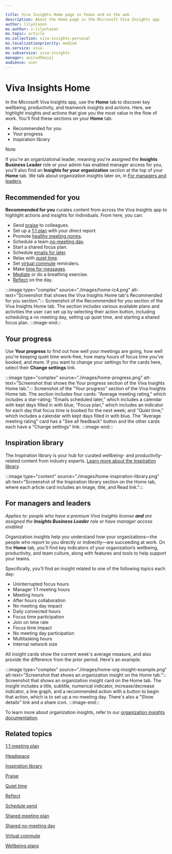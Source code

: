 ```yaml
---

title: Viva Insights Home page in Teams and on the web
description: About the Home page in the Microsoft Viva Insights app
author: lilyolason
ms.author: v-lilyolason
ms.topic: article
ms.collection: viva-insights-personal
ms.localizationpriority: medium 
ms.service: viva
ms.subservice: viva-insights
manager: anirudhbajaj
audience: user
---
```


# Viva Insights Home

In the Microsoft Viva Insights app, use the **Home** tab to discover key wellbeing, productivity, and teamwork insights and actions. Here, we highlight insights and actions that give you the most value in the flow of work. You'll find these sections on your **Home** tab:

* Recommended for you
* Your progress
* Inspiration library

>[!Note]
>If you're an organizational leader, meaning you're assigned the **Insights Business Leader** role or your admin has enabled manager access for you, you'll also find an **Insights for your organization** section at the top of your **Home** tab. We talk about organization insights later on, in [For managers and leaders](#for-managers-and-leaders).

## Recommended for you

**Recommended for you** curates content from across the Viva Insights app to highlight actions and insights for individuals. From here, you can:

* Send [praise](praise.md) to colleagues.
* Set up a [1:1 plan](1-1-plan.md) with your direct report.
* Promote [healthy meeting norms](shared-meeting-plan.md).
* Schedule a team [no-meeting day](shared-no-meeting-day.md).
* Start a shared focus plan. 
* Schedule [emails for later](../use/schedule-send.md).
* Relax with [quiet time](quiet-time.md).
* Set [virtual commute](virtual-commute.md) reminders.
* Make [time for messages](wellbeing-plans.md).
* [Mediate](headspace.md) or do a breathing exercise.
* [Reflect](reflect.md) on the day.

:::image type="complex" source="./images/home-ic4.png" alt-text="Screenshot that shows the Viva Insights Home tab's Recommended for you section.":::
   Screenshot of the Recommended for you section of the Viva Insights Home tab. The section includes various available plans and activities the user can set up by selecting their action button, including scheduling a no meeting day, setting up quiet time, and starting a shared focus plan.
:::image-end:::

## Your progress

Use **Your progress** to find out how well your meetings are going, how well you're keeping quiet time work-free, how many hours of focus time you've booked, and more. If you want to change your settings for the cards here, select their **Change settings** link.

:::image type="complex" source="./images/home-progress.png" alt-text="Screenshot that shows the Your progress section of the Viva Insights Home tab.":::
   Screenshot of the "Your progress" section of the Viva Insights Home tab. The section includes four cards: "Average meeting rating," which includes a star-rating; "Emails scheduled later," which includes a calendar with kept days filled in with blue; "Focus plan," which includes an indicator for each day that focus time is booked for the next week; and "Quiet time," which includes a calendar with kept days filled in with blue. The "Average meeting rating" card has a "See all feedback" button and the other cards each have a "Change settings" link.
:::image-end:::

## Inspiration library

The Inspiration library is your hub for curated wellbeing- and productivity-related content from industry experts. [Learn more about the Inspiration library](inspiration.md).

:::image type="content" source="./images/home-inspiration-library.png" alt-text="Screenshot of the Inspiration library section on the Home tab, where each article card includes an image, title, and Read link.":::


## For managers and leaders

*Applies to: people who have a premium Viva Insights license **and** are assigned the **Insights Business Leader** role or have manager access enabled*

Organization insights help you understand how your organizations—the people who report to you directly or indirectly—are succeeding at work. On the **Home** tab, you'll find key indicators of your organization’s wellbeing, productivity, and team culture, along with features and tools to help support your teams. 

Specifically, you'll find an insight related to one of the following topics each day:

* Uninterrupted focus hours
* Manager 1:1 meeting hours
* Meeting hours
* After hours collaboration
* No meeting day impact
* Daily connected hours
* Focus time participation
* Join on time rate
* Focus time impact
* No meeting day participation
* Multitasking hours
* Internal network size

All insight cards show the current week's average measure, and also provide the difference from the prior period. Here's an example:

:::image type="complex" source="./images/home-org-insight-example.png" alt-text="Screenshot that shows an organization insight on the Home tab.":::
   Screenshot that shows an organization insight card on the Home tab. The insight includes a title, subtitle, numerical indicator, increase/decrease indicator, a line graph, and a recommended action with a button to begin that action, which is to set up a no-meeting day. There's also a "Show details" link and a share icon.
:::image-end:::

To learn more about organization insights, refer to our [organization insights documentation](../../org-team-insights/org-insights.md).



## Related topics

[1:1 meeting plan](1-1-plan.md)

[Headspace](headspace.md)

[Inspiration library](inspiration.md)

[Praise](praise.md)

[Quiet time](quiet-time.md)

[Reflect](reflect.md)

[Schedule send](../use/schedule-send.md)

[Shared meeting plan](shared-meeting-plan.md)

[Shared no-meeting day](shared-no-meeting-day.md)

[Virtual commute](virtual-commute.md)

[Wellbeing plans](wellbeing-plans.md)

